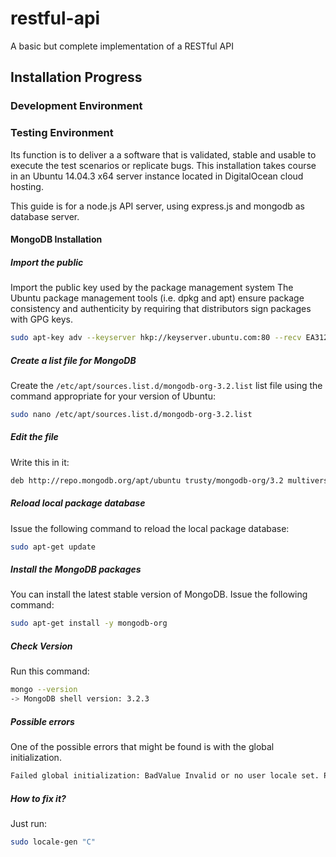 # restful-api
A basic but complete implementation of a RESTful API

## Installation Progress
### Development Environment
### Testing Environment
Its function is to deliver a a software that is validated, stable and usable to execute the test scenarios or replicate bugs. This installation takes course in an Ubuntu 14.04.3 x64 server instance located in DigitalOcean cloud hosting.

This guide is for a node.js API server, using express.js and mongodb as database server. 

#### MongoDB Installation
	
##### Import the public 
Import the public key used by the package management system
The Ubuntu package management tools (i.e. dpkg and apt) ensure package consistency and authenticity by requiring that distributors sign packages with GPG keys.
```bash
sudo apt-key adv --keyserver hkp://keyserver.ubuntu.com:80 --recv EA312927 
```
##### Create a list file for MongoDB
Create the `/etc/apt/sources.list.d/mongodb-org-3.2.list` list file using the command appropriate for your version of Ubuntu:
```bash
sudo nano /etc/apt/sources.list.d/mongodb-org-3.2.list
```
##### Edit the file
Write this in it:
```bash
deb http://repo.mongodb.org/apt/ubuntu trusty/mongodb-org/3.2 multiverse
```
##### Reload local package database
Issue the following command to reload the local package database:
```bash
sudo apt-get update
```
##### Install the MongoDB packages
You can install the latest stable version of MongoDB. Issue the following command:
```bash
sudo apt-get install -y mongodb-org
```
##### Check Version
Run this command:
```bash
mongo --version
-> MongoDB shell version: 3.2.3
```
##### Possible errors
One of the possible errors that might be found is with the global initialization.
```bash
Failed global initialization: BadValue Invalid or no user locale set. Please ensure LANG and/or LC_* environment variables are set correctly.
```
##### How to fix it?
Just run:
```bash
sudo locale-gen "C"
```